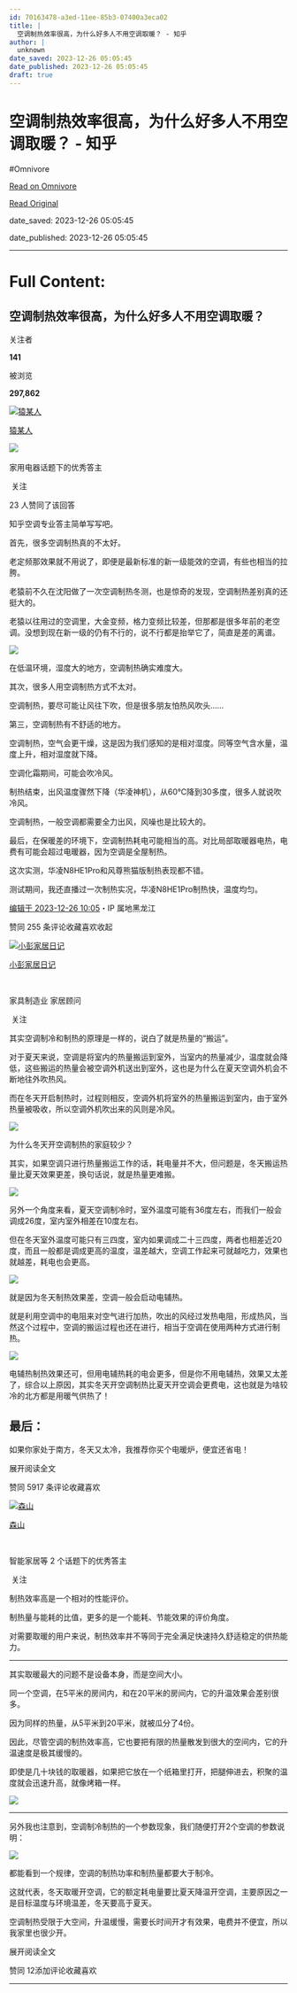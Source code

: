 ```yaml
---
id: 70163478-a3ed-11ee-85b3-07400a3eca02
title: |
  空调制热效率很高，为什么好多人不用空调取暖？ - 知乎
author: |
  unknown
date_saved: 2023-12-26 05:05:45
date_published: 2023-12-26 05:05:45
draft: true
---
```


# 空调制热效率很高，为什么好多人不用空调取暖？ - 知乎
#Omnivore

[Read on Omnivore](https://omnivore.app/me/-18ca62dc97c)

[Read Original](https://www.zhihu.com/question/507086016/answer/3339326078)

date_saved: 2023-12-26 05:05:45

date_published: 2023-12-26 05:05:45

--- 

# Full Content: 

## 空调制热效率很高，为什么好多人不用空调取暖？

关注者

**141**

被浏览

**297,862**

[![猿某人](https://proxy-prod.omnivore-image-cache.app/0x0,sWjHMkLXqD2r2M-zx869OHhUFAL1xrq6NP1PUL7Ow5EU/https://picx.zhimg.com/v2-49eb00636e9504ab449305f5916d1e8a_l.jpg?source=2c26e567)](https://www.zhihu.com/people/cong-zhuang)

[猿某人](https://www.zhihu.com/people/cong-zhuang)

[​](https://www.zhihu.com/question/48509984)​![](https://proxy-prod.omnivore-image-cache.app/0x0,sN1L3xUlaeQ1mzeOvGsA4yFQ00xCF4DRJi1pV0EOT3Xs/https://picx.zhimg.com/v2-aa8a1823abfc46f14136f01d55224925.jpg?source=88ceefae)

家用电器话题下的优秀答主

​ 关注

23 人赞同了该回答

知乎空调专业答主简单写写吧。

首先，很多空调制热真的不太好。

老定频那效果就不用说了，即便是最新标准的新一级能效的空调，有些也相当的拉胯。

老猿前不久在沈阳做了一次空调制热冬测，也是惊奇的发现，空调制热差别真的还挺大的。

老猿以往用过的空调里，大金变频，格力变频比较差，但那都是很多年前的老空调。没想到现在新一级的仍有不行的，说不行都是抬举它了，简直是差的离谱。

![](https://proxy-prod.omnivore-image-cache.app/4096x3072,sexZetYjdU1zbRyUIgExDlPrDtSrXeFj8pxq3ZocfZOU/https://picx.zhimg.com/50/v2-96a519a06cdb46f4398c63bdeb266eb8_720w.jpg?source=2c26e567)

在低温环境，湿度大的地方，空调制热确实难度大。

其次，很多人用空调制热方式不太对。

空调制热，要尽可能让风往下吹，但是很多朋友怕热风吹头……

第三，空调制热有不舒适的地方。

空调制热，空气会更干燥，这是因为我们感知的是相对湿度。同等空气含水量，温度上升，相对湿度就下降。

空调化霜期间，可能会吹冷风。

制热结束，出风温度骤然下降（华凌神机），从60℃降到30多度，很多人就说吹冷风。

空调制热，一般空调都需要全力出风，风噪也是比较大的。

最后，在保暖差的环境下，空调制热耗电可能相当的高。对比局部取暖器电热，电费有可能会超过电暖器，因为空调是全屋制热。

这次实测，华凌N8HE1Pro和风尊熊猫版制热表现都不错。

测试期间，我还直播过一次制热实况，华凌N8HE1Pro制热快，温度均匀。

[编辑于 2023-12-26 10:05](https://www.zhihu.com/question/507086016/answer/3339326078)・IP 属地黑龙江

​赞同 25​​5 条评论​收藏​喜欢收起​

[![小彭家居日记](https://proxy-prod.omnivore-image-cache.app/0x0,sjfEICHg2tNAkdDiLZNj5PVklkninaFxRo7dSD0yyZCo/https://picx.zhimg.com/v2-f9eda7b142bfc3b61ebbbd7adc870433_l.jpg?source=1def8aca)](https://www.zhihu.com/people/peng-lu-crush)

[小彭家居日记](https://www.zhihu.com/people/peng-lu-crush)

[​](https://www.zhihu.com/question/48510028)

家具制造业 家居顾问

​ 关注

其实空调制冷和制热的原理是一样的，说白了就是热量的“搬运”。

对于夏天来说，空调是将室内的热量搬运到室外，当室内的热量减少，温度就会降低，这些搬运的热量会被空调外机送出到室外，这也是为什么在夏天空调外机会不断地往外吹热风。

而在冬天开启制热时，过程则相反，空调外机将室外的热量搬运到室内，由于室外热量被吸收，所以空调外机吹出来的风则是冷风。

![](https://proxy-prod.omnivore-image-cache.app/641x356,sziDAEXOEIsPoVZtwlBiPRGPSeBPsa0Uvv6RBo8z-8y8/https://pica.zhimg.com/50/v2-c888d3da79509c889f348d93673f8f21_720w.jpg?source=1def8aca)

为什么冬天开空调制热的家庭较少？

其实，如果空调只进行热量搬运工作的话，耗电量并不大，但问题是，冬天搬运热量比夏天效果更差，换句话说，就是热量更难搬。

![](https://proxy-prod.omnivore-image-cache.app/641x0,suXjLraFPVka0E_v8sWqb2pQsYmSWyKZlyVos7YL-US4/https://pic1.zhimg.com/50/v2-13a2de7df7d1496cf5c85c346e534c31_720w.jpg?source=1def8aca)

另外一个角度来看，夏天空调制冷时，室外温度可能有36度左右，而我们一般会调成26度，室内室外相差在10度左右。

但在冬天室外温度可能只有三四度，室内如果调成二十三四度，两者也相差近20度，而且一般都是调成更高的温度，温差越大，空调工作起来可就越吃力，效果也就越差，耗电也会更高。

![](https://proxy-prod.omnivore-image-cache.app/641x0,s3OcjjcqPYhaFuNa11Zs5NWajUATnu4esDtRPUPNcz5U/https://picx.zhimg.com/50/v2-3539b1ce205e5abe8e4473382f1fb0b5_720w.jpg?source=1def8aca)

就是因为冬天制热效果差，空调一般会启动电辅热。

就是利用空调中的电阻来对空气进行加热，吹出的风经过发热电阻，形成热风，当然这个过程中，空调的搬运过程也还在进行，相当于空调在使用两种方式进行制热。

![](https://proxy-prod.omnivore-image-cache.app/641x0,sOyYHS8vIbew1d-FGNVoN7YTYAObbQfPDIcY7rHjdobs/https://pic1.zhimg.com/50/v2-e254d0d5dad5c98bffa055a7def55363_720w.jpg?source=1def8aca)

电辅热制热效果还可，但用电辅热耗的电会更多，但是你不用电辅热，效果又太差了，综合以上原因，其实冬天开空调制热比夏天开空调会更费电，这也就是为啥较冷的北方都是用暖气供热了！

## 最后：

如果你家处于南方，冬天又太冷，我推荐你买个电暖炉，便宜还省电！

展开阅读全文​

​赞同 59​​17 条评论​收藏​喜欢

[![森山](https://proxy-prod.omnivore-image-cache.app/0x0,slWTGQIVQPJRlvXBkfTKpIbnFy0CGPnEfIVmcKv7_0lI/https://pic1.zhimg.com/v2-005c3ad96f0ca9740bf5576cb5346752_l.jpg?source=1def8aca)](https://www.zhihu.com/people/han-bin-jia-er-gou)

[森山](https://www.zhihu.com/people/han-bin-jia-er-gou)

[​](https://www.zhihu.com/question/48509984)

智能家居等 2 个话题下的优秀答主

​ 关注

制热效率高是一个相对的性能评价。

制热量与能耗的比值，更多的是一个能耗、节能效果的评价角度。

对需要取暖的用户来说，制热效率并不等同于完全满足快速持久舒适稳定的供热能力。

---

其实取暖最大的问题不是设备本身，而是空间大小。

同一个空调，在5平米的房间内，和在20平米的房间内，它的升温效果会差别很多。

因为同样的热量，从5平米到20平米，就被瓜分了4份。

因此，尽管空调的制热效率高，它也要把有限的热量散发到很大的空间内，它的升温速度是极其缓慢的。

即使是几十块钱的取暖器，如果把它放在一个纸箱里打开，把腿伸进去，积聚的温度就会迅速升高，就像烤箱一样。

![](https://proxy-prod.omnivore-image-cache.app/1706x0,sCkYOdwHzbLW5sckfUbKpSCe4v9alfr6WzlZ3mb4AWcU/https://pic1.zhimg.com/50/v2-ad123700eddf68867311512a9f0cf5a6_720w.jpg?source=1def8aca)

---

另外我也注意到，空调制冷制热的一个参数现象，我们随便打开2个空调的参数说明：

![](https://proxy-prod.omnivore-image-cache.app/934x0,sJLfceTyIIaKyrmqYACNRR4TLvURG52bkk4H1sURZWvg/https://picx.zhimg.com/50/v2-28f353b4c6d1b3b18b528dbd0ccbcc3f_720w.jpg?source=1def8aca)

都能看到一个规律，空调的制热功率和制热量都要大于制冷。

这就代表，冬天取暖开空调，它的额定耗电量要比夏天降温开空调，主要原因之一是目标温度与环境温差，冬天要高于夏天。

空调制热受限于大空间，升温缓慢，需要长时间开才有效果，电费并不便宜，所以我家里也很少开。

展开阅读全文​

​赞同 12​​添加评论​收藏​喜欢

---

